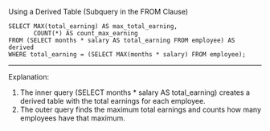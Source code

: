 Using a Derived Table (Subquery in the FROM Clause)

```
SELECT MAX(total_earning) AS max_total_earning,
       COUNT(*) AS count_max_earning
FROM (SELECT months * salary AS total_earning FROM employee) AS derived
WHERE total_earning = (SELECT MAX(months * salary) FROM employee);
```

<hr/>

Explanation:
1. The inner query (SELECT months * salary AS total_earning) creates a derived table with the total earnings for each employee.
2. The outer query finds the maximum total earnings and counts how many employees have that maximum.
